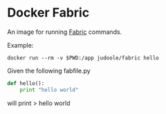 Docker Fabric
===

An image for running [Fabric](http://www.fabfile.org/) commands.

Example:

```docker run --rm -v $PWD:/app judoole/fabric hello```

Given the following fabfile.py
```python
def hello():
    print "hello world"
```
will print > hello world
